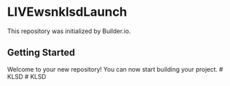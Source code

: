 # LIVEwsnklsdLaunch

This repository was initialized by Builder.io.

## Getting Started

Welcome to your new repository! You can now start building your project.
#   K L S D  
 #   K L S D  
 